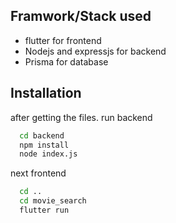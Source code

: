 
## Framwork/Stack used

 - flutter for frontend 
 - Nodejs and expressjs for backend
 - Prisma for database


## Installation

after getting the files.
run backend

```bash
  cd backend
  npm install
  node index.js
```
next frontend

```bash
  cd ..
  cd movie_search
  flutter run
```
